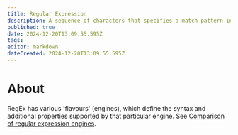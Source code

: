 ```yaml
---
title: Regular Expression
description: A sequence of characters that specifies a match pattern in text
published: true
date: 2024-12-20T13:09:55.595Z
tags: 
editor: markdown
dateCreated: 2024-12-20T13:09:55.595Z
---
```


# About
RegEx has various 'flavours' (engines), which define the syntax and additional properties supported by that particular engine.
See [Comparison of regular expression engines](https://en.wikipedia.org/wiki/Comparison_of_regular_expression_engines).